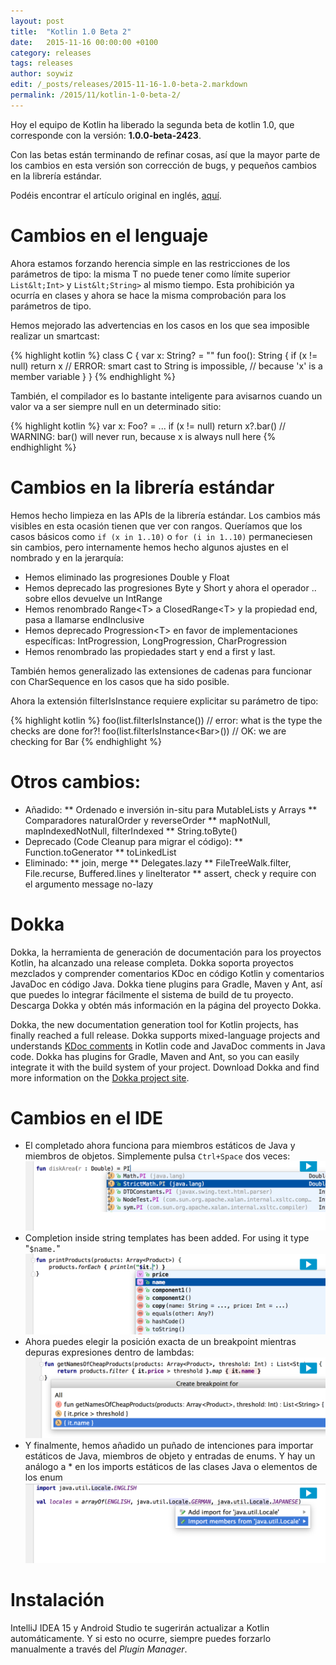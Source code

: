 ```yaml
---
layout: post
title:  "Kotlin 1.0 Beta 2"
date:   2015-11-16 00:00:00 +0100
category: releases
tags: releases
author: soywiz
edit: /_posts/releases/2015-11-16-1.0-beta-2.markdown
permalink: /2015/11/kotlin-1-0-beta-2/
---
```


Hoy el equipo de Kotlin ha liberado la segunda beta de kotlin 1.0, que corresponde con la versión: **1.0.0-beta-2423**.

Con las betas están terminando de refinar cosas, así que la mayor parte de los cambios en esta versión son corrección de bugs, y pequeños cambios en la librería estándar.

Podéis encontrar el artículo original en inglés, [aquí](http://blog.jetbrains.com/kotlin/2015/11/kotlin-1-0-beta-2-is-out/).

# Cambios en el lenguaje

Ahora estamos forzando herencia simple en las restricciones de los parámetros de tipo: la misma T no puede tener como límite superior `List&lt;Int>` y `List&lt;String>` al mismo tiempo. Esta prohibición ya ocurría en clases y ahora se hace la misma comprobación para los parámetros de tipo.

Hemos mejorado las advertencias en los casos en los que sea imposible realizar un smartcast:

{% highlight kotlin %}
class C {
    var x: String? = ""
    fun foo(): String {
        if (x != null) return x // ERROR: smart cast to String is impossible,
        // because 'x' is a member variable
    }
}
{% endhighlight %}

También, el compilador es lo bastante inteligente para avisarnos cuando un valor va a ser siempre null en un determinado sitio:

{% highlight kotlin %}
var x: Foo? = ...
if (x != null) return
x?.bar() // WARNING: bar() will never run, because x is always null here
{% endhighlight %}

# Cambios en la librería estándar

Hemos hecho limpieza en las APIs de la librería estándar. Los cambios
más visibles en esta ocasión tienen que ver con rangos. Queríamos que
los casos básicos como `if (x in 1..10)` o `for (i in 1..10)` permaneciesen
sin cambios, pero internamente hemos hecho algunos ajustes en el nombrado
y en la jerarquía:

* Hemos eliminado las progresiones Double y Float
* Hemos deprecado las progresiones Byte y Short y ahora el operador .. sobre ellos devuelve un IntRange
* Hemos renombrado Range&lt;T> a ClosedRange&lt;T> y la propiedad end, pasa a llamarse endInclusive
* Hemos deprecado Progression&lt;T> en favor de implementaciones específicas: IntProgression, LongProgression, CharProgression
* Hemos renombrado las propiedades start y end a first y last.

También hemos generalizado las extensiones de cadenas para funcionar con CharSequence en los casos que ha sido posible.

Ahora la extensión filterIsInstance requiere explicitar su parámetro de tipo:

{% highlight kotlin %}
foo(list.filterIsInstance()) // error: what is the type the checks are done for?!
foo(list.filterIsInstance&lt;Bar>()) // OK: we are checking for Bar
{% endhighlight %}

# Otros cambios:

* Añadido:
** Ordenado e inversión in-situ para MutableLists y Arrays
** Comparadores naturalOrder y reverseOrder
** mapNotNull, mapIndexedNotNull, filterIndexed
** String.toByte()
* Deprecado (Code Cleanup para migrar el código):
** Function.toGenerator
** toLinkedList
* Eliminado:
** join, merge
** Delegates.lazy
** FileTreeWalk.filter, File.recurse, Buffered.lines y lineIterator
** assert, check y require con el argumento message no-lazy

# Dokka

Dokka, la herramienta de generación de documentación para los proyectos
Kotlin, ha alcanzado una release completa. Dokka soporta proyectos
mezclados y comprender comentarios KDoc en código Kotlin y comentarios
JavaDoc en código Java. Dokka  tiene plugins para Gradle, Maven y Ant,
así que puedes lo integrar fácilmente el sistema de build de tu proyecto.
Descarga Dokka y obtén más información en la página del proyecto Dokka.

Dokka, the new documentation generation tool for Kotlin projects, has
finally reached a full release. Dokka supports mixed-language projects
and understands [KDoc comments](https://kotlinlang.org/docs/reference/kotlin-doc.html) in Kotlin code and JavaDoc comments in Java
code. Dokka has plugins for Gradle, Maven and Ant, so you can easily integrate
it with the build system of your project. Download Dokka and find more
information on the [Dokka project site](http://github.com/kotlin/dokka).

# Cambios en el IDE

* El completado ahora funciona para miembros estáticos de Java y miembros de objetos. Simplemente pulsa `Ctrl+Space` dos veces: ![](/images/1.0-beta2/staticCompletion.png)
* Completion inside string templates has been added. For using it type "`$name.`" ![](/images/1.0-beta2/completion.png)
* Ahora puedes elegir la posición exacta de un breakpoint mientras depuras expresiones dentro de lambdas: ![](/images/1.0-beta2/breakpoints.png)
* Y finalmente, hemos añadido un puñado de intenciones para importar estáticos de Java, miembros de objeto y entradas de enums. Y hay un análogo a * en los imports estáticos de las clases Java o elementos de los enum ![](/images/1.0-beta2/imports.png)

# Instalación

IntelliJ IDEA 15 y Android Studio te sugerirán actualizar a Kotlin automáticamente. Y si esto no ocurre, siempre puedes forzarlo manualmente a través del *Plugin Manager*.
